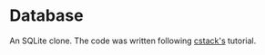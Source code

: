 # Database

An SQLite clone. The code was written following [cstack's](https://cstack.github.io/db_tutorial) tutorial.
